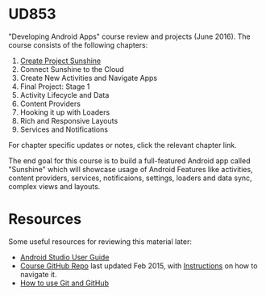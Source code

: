 # UD853
"Developing Android Apps" course review and projects (June 2016). The course consists of the following chapters:

 1. [Create Project Sunshine](docs/1-Create-Project-Sunshine.md)
 2. Connect Sunshine to the Cloud
 3. Create New Activities and Navigate Apps
 4. Final Project: Stage 1
 5. Activity Lifecycle and Data
 6. Content Providers
 7. Hooking it up with Loaders
 8. Rich and Responsive Layouts
 9. Services and Notifications

For chapter specific updates or notes, click the relevant chapter link.

The end goal for this course is to build a full-featured Android app called "Sunshine" which will showcase usage of Android Features like activities, content providers, services, notificaions, settings, loaders and data sync, complex views and layouts.


# Resources

Some useful resources for reviewing this material later:

 * [Android Studio User Guide](https://developer.android.com/studio/projects/index.html)
 * [Course GitHub Repo](https://github.com/udacity/Sunshine-Version-2) last updated Feb 2015, with [Instructions](https://classroom.udacity.com/courses/ud853/lessons/1395568821/concepts/37275386660923) on how to navigate it.
 * [How to use Git and GitHub](https://www.udacity.com/course/how-to-use-git-and-github--ud775)


